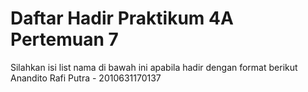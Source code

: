 # Daftar Hadir Praktikum 4A Pertemuan 7
Silahkan isi list nama di bawah ini apabila hadir dengan format berikut
Anandito Rafi Putra - 2010631170137

